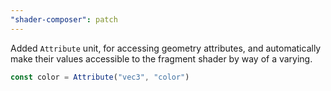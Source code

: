 ```yaml
---
"shader-composer": patch
---
```


Added `Attribute` unit, for accessing geometry attributes, and automatically make their values accessible to the fragment shader by way of a varying.

```js
const color = Attribute("vec3", "color")
```
